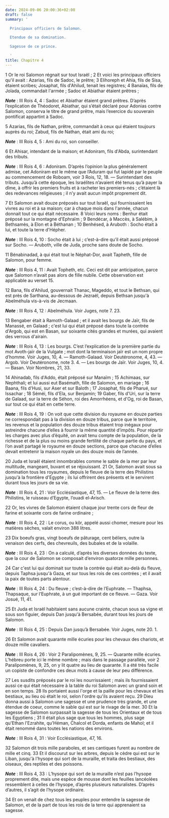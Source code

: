 ```yaml
---
date: 2024-09-06 20:00:36+02:00
draft: false
summary: '

  Principaux officiers de Salomon.

  Etendue de sa domination.

  Sagesse de ce prince.

  '
title: Chapitre 4
---
```





1 Or le roi Salomon régnait sur tout Israël ; 2 Et voici les principaux officiers qu'il avait : Azarias, fils de Sadoc, le prêtre; 3 Elihoreph et Ahia, fils de Sisa, étaient scribes; Josaphat, fils d'Ahilud, tenait les registres; 4 Banaïas, fils de Joïada, commandait l'armée ; Sadoc et Abiathar étaient prêtres ;

***Note*** :  III Rois 4, 4 : Sadoc et Abiathar étaient grand prêtres. D’après l’explication de Théodoret, Abiathar, qui s’était déclaré pour Adonias contre Salomon, conserva le titre de grand prêtre, mais l’exercice du souverain pontificat appartint à Sadoc.

5 Azarias, fils de Nathan, prêtre, commandait à ceux qui étaient toujours auprès du roi; Zabud, fils de Nathan, était ami du roi;

***Note*** :  III Rois 4, 5 : Ami du roi, son conseiller.

6 Et Ahisar, intendant de la maison; et Adoniram, fils d'Abda, surintendant des tributs.

***Note*** :  III Rois 4, 6 : Adoniram. D’après l’opinion la plus généralement admise, cet Adoniram est le même que l’Aduram qui fut lapidé par le peuple au commencement de Roboam, voir 3 Rois, 12, 18. ― Surintendant des tributs. Jusqu’à cette époque, les Israélites n’avaient été tenus qu’à payer la dîme, à offrir les premiers fruits et à racheter les premiers-nés ; c’étaient là des redevances religieuses ; il n’y avait aucun impôt proprement dit.


7 Et Salomon avait douze préposés sur tout Israël, qui fournissaient les vivres au roi et à sa maison; car à chaque mois dans l'année, chacun donnait tout ce qui était nécessaire. 8 Voici leurs noms : Benhur était préposé sur la montagne d'Ephraïm ; 9 Bendécar, à Maccès, à Salébim, à Bethsamès, à Elon et à Béthanan ; 10 Benhésed, à Aruboth : Socho était à lui, et toute la terre d'Hépher.

***Note*** :  III Rois 4, 10 : Socho était à lui ; c’est-à-dire qu’il était aussi préposé sur Socho. ― Aruboth, ville de Juda, proche sans doute de Socho.

11 Bénabinadad, à qui était tout le Néphat-Dor, avait Tapheth, fille de Salomon, pour femme.

***Note*** :  III Rois 4, 11 : Avait Topheth, etc. Ceci est dit par anticipation, parce que Salomon n’avait pas alors de fille nubile. Cette observation est applicable au verset 15.

12 Bana, fils d'Ahilud, gouvernait Thanac, Mageddo, et tout le Bethsan, qui est près de Sarthana, au-dessous de Jezraël, depuis Bethsan jusqu'à Abelméhula vis-à-vis de Jecmaan.

***Note*** :  III Rois 4, 12 : Abelméhula. Voir Juges, note 7. 23.

13 Bengaber était à Ramoth-Galaad ; et il avait les bourgs de Jaïr, fils de Manassé, en Galaad ; c'est lui qui était préposé dans toute la contrée d'Argob, qui est en Basan, sur soixante cités grandes et murées, qui avaient des verrous d'airain.

***Note*** :  III Rois 4, 13 : Les bourgs. C’est l’explication de la première partie du mot Avoth-jaïr de la Vulgate ; mot dont la terminaison jaïr est un nom propre d’homme. Voir Juges, 10, 4. ― Ramoth-Galaad. Voir Deutéronome, 4, 43. ― Argob. Voir Deutéronome, note 3. 4. ― Les bourgs de Jaïr. Voir Juges, 10, 4. ― Basan. Voir Nombres, 21, 33.

14 Ahinadab, fils d'Addo, était préposé sur Manaïm ; 15 Achimaas, sur Nephthali; et lui aussi eut Basémath, fille de Salomon, en mariage ; 16 Baana, fils d'Husi, sur Aser et sur Baloth ; 17 Josaphat, fils de Pharué, sur Issachar ; 18 Séméi, fils d'Ela, sur Benjamin; 19 Gaber, fils d'Uri, sur la terre de Galaad, sur la terre de Séhon, roi des Amorrhéens, et d'Og, roi de Basan, sur tout ce qui était en cette terre.

***Note*** :  III Rois 4, 19 : On voit que cette division du royaume en douze parties ne correspondait pas à la division en douze tribus, parce que le territoire, les revenus et la population des douze tribus étaient trop inégaux pour astreindre chacune d’elles à fournir la même quantité d’impôts. Pour répartir les charges avec plus d’équité, on avait tenu compte de la population, de la richesse et de la plus ou moins grande fertilité de chaque partie du pays, et l’on avait partagé le royaume en douze sections, parce que chacune d’elles devait entretenir la maison royale un des douze mois de l’année.


20 Juda et Israël étaient innombrables comme le sable de la mer par leur multitude, mangeant, buvant et se réjouissant. 21 Or, Salomon avait sous sa domination tous les royaumes, depuis le fleuve de la terre des Philistins jusqu'à la frontière d'Egypte ; ils lui offrirent des présents et le servirent durant tous les jours de sa vie.

***Note*** :  III Rois 4, 21 : Voir Ecclésiastique, 47, 15. ― Le fleuve de la terre des Philistins, le ruisseau d’Egypte, l’ouadi el-Arisch.

22 Or, les vivres de Salomon étaient chaque jour trente cors de fleur de farine et soixante cors de farine ordinaire ;

***Note*** :  III Rois 4, 22 : Le corus, ou kôr, appelé aussi chomer, mesure pour les matières sèches, valait environ 388 litres.

23 Dix boeufs gras, vingt boeufs de pâturage, cent béliers, outre la venaison des cerfs, des chevreuils, des bubales et de la volaille.

***Note*** :  III Rois 4, 23 : On a calculé, d’après les diverses données du texte, que la cour de Salomon se composait d’environ quatorze mille personnes.

24 Car c'est lui qui dominait sur toute la contrée qui était au-delà du fleuve, depuis Taphsa jusqu'à Gaza, et sur tous les rois de ces contrées ; et il avait la paix de toutes parts alentour.

***Note*** :  III Rois 4, 24 : Du fleuve ; c’est-à-dire de l’Euphrate. ― Thaphsa, Thapsaque, sur l’Euphrate, à un gué important de ce fleuve. ― Gaza. Voir Josué, 11, 41.

25 Et Juda et Israël habitaient sans aucune crainte, chacun sous sa vigne et sous son figuier, depuis Dan jusqu'à Bersabée, durant tous les jours de Salomon.

***Note*** :  III Rois 4, 25 : Depuis Dan jusqu’à Bersabée. Voir Juges, note 20. 1.

26 Et Salomon avait quarante mille écuries pour les chevaux des chariots, et douze mille cavaliers.

***Note*** :  III Rois 4, 26 : Voir 2 Paralipomènes, 9, 25. ― Quarante mille écuries. L’hébreu porte ici le même nombre ; mais dans le passage parallèle, voir 2 Paralipomènes, 9, 25, on y lit quatre au lieu de quarante. Il a été très facile un copiste de confondre ces deux mots à cause de leur peu différence.

27 Les susdits préposés par le roi les nourrissaient ; mais ils fournissaient aussi ce qui était nécessaire à la table du roi Salomon avec un grand soin et en son temps. 28 Ils portaient aussi l'orge et la paille pour les chevaux et les bestiaux, au lieu où était le roi, selon l'ordre qu'ils avaient reçu. 29 Dieu donna aussi à Salomon une sagesse et une prudence très grande, et une étendue de coeur, comme le sable qui est sur le rivage de la mer. 30 Et la sagesse de Salomon surpassait la sagesse de tous les Orientaux et de tous les Egyptiens ; 31 Il était plus sage que tous les hommes, plus sage qu'Ethan l'Ezrahite, qu'Héman, Chalcol et Dorda, enfants de Mahol; et il était renommé dans toutes les nations des environs.

***Note*** :  III Rois 4, 31 : Voir Ecclésiastique, 47, 16.

32 Salomon dit trois mille paraboles, et ses cantiques furent au nombre de mille et cinq. 33 Et il discourut sur les arbres, depuis le cèdre qui est sur le Liban, jusqu'à l'hysope qui sort de la muraille, et traita des bestiaux, des oiseaux, des reptiles et des poissons.

***Note*** :  III Rois 4, 33 : L’hysope qui sort de la muraille n’est pas l’hysope proprement dite, mais une espèce de mousse dont les feuilles lancéolées ressemblent à celles de l’hysope, d’après plusieurs naturalistes. D’après d’autres, il s’agit de l’hysope ordinaire.

34 Et on venait de chez tous les peuples pour entendre la sagesse de Salomon, et de la part de tous les rois de la terre qui apprenaient sa sagesse.

